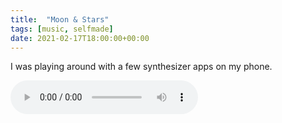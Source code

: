 ```yaml
---
title:  "Moon & Stars"
tags: [music, selfmade]
date: 2021-02-17T18:00:00+00:00
---
```


I was playing around with a few synthesizer apps on my phone.

<audio controls>
  <source src="/attachments/Kolya - Moon & Stars.mp3" type="audio/mpeg">
</audio>
